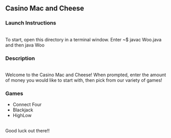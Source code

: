 <h2>Casino Mac and Cheese</h2>

<h3>Launch Instructions</h3><br>
<t>To start, open this directory in a terminal window.  Enter ~$ javac Woo.java and then java Woo<br>

<h3>Description</h3><br>
<t>Welcome to the Casino Mac and Cheese! When prompted, enter the amount of money you would like to start with, then pick from our variety of games!<br>
<h3>Games</h3>
<ul><li>Connect Four</li>
<li>Blackjack</li>
<li>HighLow</li>
</ul><br>
Good luck out there!!
